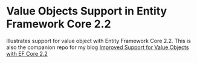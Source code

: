 # Value Objects Support in Entity Framework Core 2.2

Illustrates support for value object with Entity Framework Core 2.2.
This is also the companion repo for my blog [Improved Support for Value Objects with EF Core 2.2](https://www.nankov.com/posts/improved-support-value-objects-ef-core-22) 
